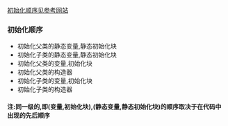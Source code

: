 [初始化顺序见参考网站](http://www.360doc.com/content/11/1121/20/7874148_166290570.shtml)

### 初始化顺序
* 初始化父类的静态变量,静态初始化块
* 初始化子类的静态变量,静态初始化块
* 初始化父类的变量,初始化块
* 初始化父类的构造器
* 初始化子类的变量,初始化块
* 初始化子类的构造器
#### 注:同一级的,即(变量,初始化块),(静态变量,静态初始化块)的顺序取决于在代码中出现的先后顺序
